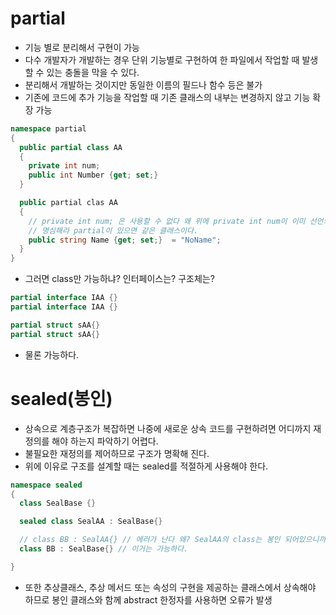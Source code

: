 # partial
  * 기능 별로 분리해서 구현이 가능
  * 다수 개발자가 개발하는 경우 단위 기능별로 구현하여 한 파일에서 작업할 때 발생할 수 있는 충돌을 막을 수 있다.
  * 분리해서 개발하는 것이지만 동일한 이름의 필드나 함수 등은 불가
  * 기존에 코드에 추가 기능을 작업할 때 기존 클래스의 내부는 변경하지 않고 기능 확장 가능 

```C#
namespace partial
{
  public partial class AA
  {
    private int num;
    public int Number {get; set;}
  }

  public partial clas AA
  {
    // private int num; 은 사용할 수 없다 왜 위에 private int num이 이미 선언되었으니까
    // 명심해라 partial이 있으면 같은 클래스이다.
    public string Name {get; set;}  = "NoName";
  }
}
```
  * 그러면 class만 가능하냐? 인터페이스는? 구조체는?

```C#
partial interface IAA {}
partial interface IAA {}

partial struct sAA{}
partial struct sAA{}
```
  * 물론 가능하다.

# sealed(봉인)
  * 상속으로 계층구조가 복잡하면 나중에 새로운 상속 코드를 구현하려면 어디까지 재정의를 해야 하는지 파악하기 어렵다.
  * 불필요한 재정의를 제어하므로 구조가 명확해 진다.
  * 위에 이유로 구조를 설계할 때는 sealed를 적절하게 사용해야 한다.

```C#
namespace sealed
{
  class SealBase {}

  sealed class SealAA : SealBase{}

  // class BB : SealAA{} // 에러가 난다 왜? SealAA의 class는 봉인 되어있으니까 하지만
  class BB : SealBase{} // 이거는 가능하다.

}
```
  * 또한 추상클래스, 추상 메서드 또는 속성의 구현을 제공하는 클래스에서 상속해야 하므로 봉인 클래스와 함께 abstract 한정자를 사용하면 오류가 발생

